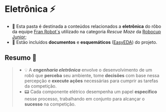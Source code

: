 # Eletrônica ⚡
- 🔌 Esta pasta é destinada a conteúdos relacionados a **eletrônica** do rôbo da equipe [Fran Robot´s](https://github.com/franrobots) utilizado na categoria *Rescue Maze* da [Robocup Junior](https://www.robocup.org/);
- 📰 Estão incluídos **documentos** e **esquemáticos** ([EasyEDA](https://easyeda.com/)) do projeto.


## Resumo 📝
> - 💡 A ***engenharia eletrônica*** envolve o desenvolvimento de um robô que **perceba** seu ambiente, tome **decisões** com base nessa percepção e **execute ações** necessárias para cumprir as tarefas da competição.
>  - 📟 Cada componente elétrico desempenha um papel **específico** nesse processo, trabalhando em conjunto para alcançar o **sucesso** na competição.
